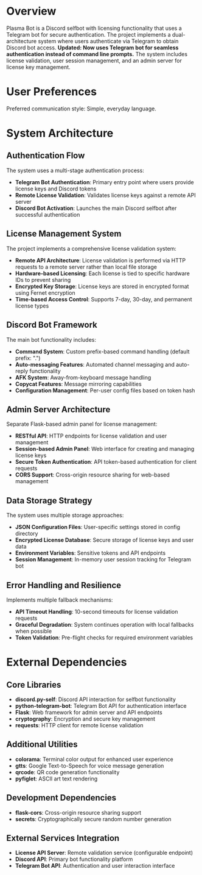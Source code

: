 # Overview

Plasma Bot is a Discord selfbot with licensing functionality that uses a Telegram bot for secure authentication. The project implements a dual-architecture system where users authenticate via Telegram to obtain Discord bot access. **Updated: Now uses Telegram bot for seamless authentication instead of command line prompts.** The system includes license validation, user session management, and an admin server for license key management.

# User Preferences

Preferred communication style: Simple, everyday language.

# System Architecture

## Authentication Flow
The system uses a multi-stage authentication process:
- **Telegram Bot Authentication**: Primary entry point where users provide license keys and Discord tokens
- **Remote License Validation**: Validates license keys against a remote API server
- **Discord Bot Activation**: Launches the main Discord selfbot after successful authentication

## License Management System
The project implements a comprehensive license validation system:
- **Remote API Architecture**: License validation is performed via HTTP requests to a remote server rather than local file storage
- **Hardware-based Licensing**: Each license is tied to specific hardware IDs to prevent sharing
- **Encrypted Key Storage**: License keys are stored in encrypted format using Fernet encryption
- **Time-based Access Control**: Supports 7-day, 30-day, and permanent license types

## Discord Bot Framework
The main bot functionality includes:
- **Command System**: Custom prefix-based command handling (default prefix: ".")
- **Auto-messaging Features**: Automated channel messaging and auto-reply functionality
- **AFK System**: Away-from-keyboard message handling
- **Copycat Features**: Message mirroring capabilities
- **Configuration Management**: Per-user config files based on token hash

## Admin Server Architecture
Separate Flask-based admin panel for license management:
- **RESTful API**: HTTP endpoints for license validation and user management
- **Session-based Admin Panel**: Web interface for creating and managing license keys
- **Secure Token Authentication**: API token-based authentication for client requests
- **CORS Support**: Cross-origin resource sharing for web-based management

## Data Storage Strategy
The system uses multiple storage approaches:
- **JSON Configuration Files**: User-specific settings stored in config directory
- **Encrypted License Database**: Secure storage of license keys and user data
- **Environment Variables**: Sensitive tokens and API endpoints
- **Session Management**: In-memory user session tracking for Telegram bot

## Error Handling and Resilience
Implements multiple fallback mechanisms:
- **API Timeout Handling**: 10-second timeouts for license validation requests
- **Graceful Degradation**: System continues operation with local fallbacks when possible
- **Token Validation**: Pre-flight checks for required environment variables

# External Dependencies

## Core Libraries
- **discord.py-self**: Discord API interaction for selfbot functionality
- **python-telegram-bot**: Telegram Bot API for authentication interface
- **Flask**: Web framework for admin server and API endpoints
- **cryptography**: Encryption and secure key management
- **requests**: HTTP client for remote license validation

## Additional Utilities
- **colorama**: Terminal color output for enhanced user experience
- **gtts**: Google Text-to-Speech for voice message generation
- **qrcode**: QR code generation functionality
- **pyfiglet**: ASCII art text rendering

## Development Dependencies
- **flask-cors**: Cross-origin resource sharing support
- **secrets**: Cryptographically secure random number generation

## External Services Integration
- **License API Server**: Remote validation service (configurable endpoint)
- **Discord API**: Primary bot functionality platform
- **Telegram Bot API**: Authentication and user interaction interface